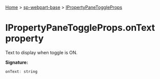 <!-- docId=sp-webpart-base.ipropertypanetoggleprops.ontext -->

[Home](./index.md) &gt; [sp-webpart-base](./sp-webpart-base.md) &gt; [IPropertyPaneToggleProps](./sp-webpart-base.ipropertypanetoggleprops.md)

# IPropertyPaneToggleProps.onText property

Text to display when toggle is ON.

**Signature:**
```javascript
onText: string
```

